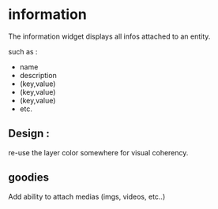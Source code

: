 information
===========

The information widget displays all infos attached to an entity.

such as : 

- name
- description
- (key,value)
- (key,value)
- (key,value)
- etc.


## Design : 

re-use the layer color somewhere for visual coherency.


## goodies

Add ability to attach medias (imgs, videos, etc..)